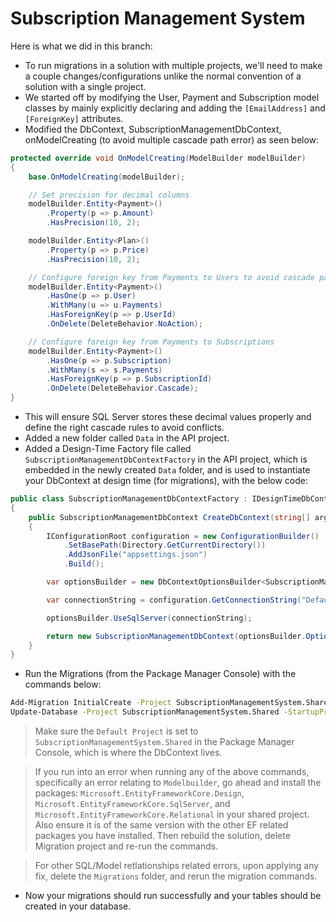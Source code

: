 # Subscription Management System 

Here is what we did in this branch:

- To run migrations in a solution with multiple projects, we'll need to make a couple changes/configurations unlike the normal convention of a solution with a single project.
- We started off by modifying the User, Payment and Subscription model classes by mainly explicitly declaring and adding the `[EmailAddress]` and `[ForeignKey]` attributes.
- Modified the DbContext, SubscriptionManagementDbContext, onModelCreating (to avoid multiple cascade path error) as seen below:
```C#
protected override void OnModelCreating(ModelBuilder modelBuilder)
{
    base.OnModelCreating(modelBuilder);

    // Set precision for decimal columns
    modelBuilder.Entity<Payment>()
        .Property(p => p.Amount)
        .HasPrecision(10, 2);

    modelBuilder.Entity<Plan>()
        .Property(p => p.Price)
        .HasPrecision(10, 2);

    // Configure foreign key from Payments to Users to avoid cascade path conflict
    modelBuilder.Entity<Payment>()
        .HasOne(p => p.User)
        .WithMany(u => u.Payments)
        .HasForeignKey(p => p.UserId)
        .OnDelete(DeleteBehavior.NoAction); 

    // Configure foreign key from Payments to Subscriptions
    modelBuilder.Entity<Payment>()
        .HasOne(p => p.Subscription)
        .WithMany(s => s.Payments)
        .HasForeignKey(p => p.SubscriptionId)
        .OnDelete(DeleteBehavior.Cascade); 
}
```

- This will ensure SQL Server stores these decimal values properly and define the right cascade rules to avoid conflicts.
- Added a new folder called `Data` in the API project.
- Added a Design-Time Factory file called `SubscriptionManagementDbContextFactory` in the API project, which is embedded in the newly created `Data` folder, and is used to instantiate your DbContext at design time (for migrations), with the below code:
```C#
public class SubscriptionManagementDbContextFactory : IDesignTimeDbContextFactory<SubscriptionManagementDbContext>
{
    public SubscriptionManagementDbContext CreateDbContext(string[] args)
    {
        IConfigurationRoot configuration = new ConfigurationBuilder()
            .SetBasePath(Directory.GetCurrentDirectory())
            .AddJsonFile("appsettings.json")
            .Build();

        var optionsBuilder = new DbContextOptionsBuilder<SubscriptionManagementDbContext>();

        var connectionString = configuration.GetConnectionString("DefaultConnection");

        optionsBuilder.UseSqlServer(connectionString);

        return new SubscriptionManagementDbContext(optionsBuilder.Options);
    }
}
```
- Run the Migrations (from the Package Manager Console) with the commands below:
```bash
Add-Migration InitialCreate -Project SubscriptionManagementSystem.Shared -StartupProject SubscriptionManagementSystemAPI -OutputDir Migrations
Update-Database -Project SubscriptionManagementSystem.Shared -StartupProject SubscriptionManagementSystemAPI
```
> Make sure the `Default Project` is set to `SubscriptionManagementSystem.Shared` in the Package Manager Console, which is where the DbContext lives.  

> If you run into an error when running any of the above commands, specifically an error relating to `Modelbuilder`, go ahead and install the packages: `Microsoft.EntityFrameworkCore.Design`, `Microsoft.EntityFrameworkCore.SqlServer`, and `Microsoft.EntityFrameworkCore.Relational` in your shared project. Also ensure it is of the same version with the other EF related packages you have installed. Then rebuild the solution, delete Migration project and re-run the commands.  

> For other SQL/Model retlationships related errors, upon applying any fix, delete the `Migrations` folder, and rerun the migration commands.

- Now your migrations should run successfully and your tables should be created in your database.